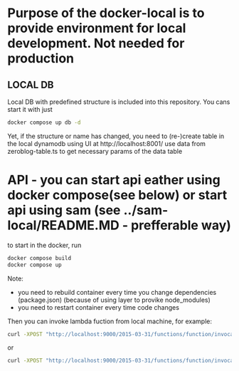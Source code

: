 # Purpose of the docker-local is to provide environment for local development. Not needed for production

## LOCAL DB
Local DB with predefined structure is included into this repository. You cans start it with just 

```bash
docker compose up db -d
```

Yet, if the structure or name has changed, you need to (re-)create table in the local dynamodb using UI at http://localhost:8001/
use data from zeroblog-table.ts to get necessary params of the data table


# API - you can start api eather using docker compose(see below) or start api using sam (see ../sam-local/README.MD - prefferable way)
to start in the docker, run
```bash
docker compose build
docker compose up
```
Note: 
- you need to rebuild container every time you change dependencies (package.json) (because of using layer to provike node_modules)
- you need to restart container every time code changes

Then you can invoke lambda fuction from local machine, for example:

```bash
curl -XPOST "http://localhost:9000/2015-03-31/functions/function/invocations" -d '{"payload":"hello world!"}'
```
or 
```bash
curl -XPOST "http://localhost:9000/2015-03-31/functions/function/invocations" -d @event-mocks/get-articles.json
```

